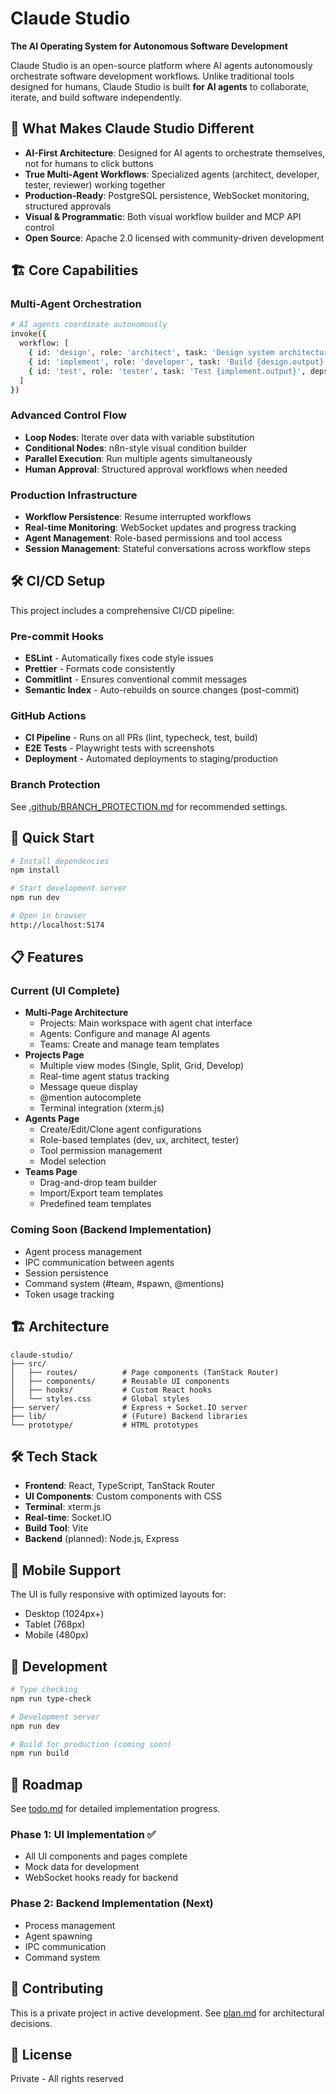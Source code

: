 # Claude Studio

**The AI Operating System for Autonomous Software Development**

Claude Studio is an open-source platform where AI agents autonomously orchestrate software development workflows. Unlike traditional tools designed for humans, Claude Studio is built **for AI agents** to collaborate, iterate, and build software independently.

## 🎯 What Makes Claude Studio Different

- **AI-First Architecture**: Designed for AI agents to orchestrate themselves, not for humans to click buttons
- **True Multi-Agent Workflows**: Specialized agents (architect, developer, tester, reviewer) working together
- **Production-Ready**: PostgreSQL persistence, WebSocket monitoring, structured approvals
- **Visual & Programmatic**: Both visual workflow builder and MCP API control
- **Open Source**: Apache 2.0 licensed with community-driven development

## 🏗️ Core Capabilities

### Multi-Agent Orchestration

```bash
# AI agents coordinate autonomously
invoke({
  workflow: [
    { id: 'design', role: 'architect', task: 'Design system architecture' },
    { id: 'implement', role: 'developer', task: 'Build {design.output}', deps: ['design'] },
    { id: 'test', role: 'tester', task: 'Test {implement.output}', deps: ['implement'] }
  ]
})
```

### Advanced Control Flow

- **Loop Nodes**: Iterate over data with variable substitution
- **Conditional Nodes**: n8n-style visual condition builder
- **Parallel Execution**: Run multiple agents simultaneously
- **Human Approval**: Structured approval workflows when needed

### Production Infrastructure

- **Workflow Persistence**: Resume interrupted workflows
- **Real-time Monitoring**: WebSocket updates and progress tracking
- **Agent Management**: Role-based permissions and tool access
- **Session Management**: Stateful conversations across workflow steps

## 🛠️ CI/CD Setup

This project includes a comprehensive CI/CD pipeline:

### Pre-commit Hooks

- **ESLint** - Automatically fixes code style issues
- **Prettier** - Formats code consistently
- **Commitlint** - Ensures conventional commit messages
- **Semantic Index** - Auto-rebuilds on source changes (post-commit)

### GitHub Actions

- **CI Pipeline** - Runs on all PRs (lint, typecheck, test, build)
- **E2E Tests** - Playwright tests with screenshots
- **Deployment** - Automated deployments to staging/production

### Branch Protection

See [.github/BRANCH_PROTECTION.md](.github/BRANCH_PROTECTION.md) for recommended settings.

## 🚀 Quick Start

```bash
# Install dependencies
npm install

# Start development server
npm run dev

# Open in browser
http://localhost:5174
```

## 📋 Features

### Current (UI Complete)

- **Multi-Page Architecture**
  - Projects: Main workspace with agent chat interface
  - Agents: Configure and manage AI agents
  - Teams: Create and manage team templates
- **Projects Page**
  - Multiple view modes (Single, Split, Grid, Develop)
  - Real-time agent status tracking
  - Message queue display
  - @mention autocomplete
  - Terminal integration (xterm.js)
- **Agents Page**
  - Create/Edit/Clone agent configurations
  - Role-based templates (dev, ux, architect, tester)
  - Tool permission management
  - Model selection
- **Teams Page**
  - Drag-and-drop team builder
  - Import/Export team templates
  - Predefined team templates

### Coming Soon (Backend Implementation)

- Agent process management
- IPC communication between agents
- Session persistence
- Command system (#team, #spawn, @mentions)
- Token usage tracking

## 🏗️ Architecture

```
claude-studio/
├── src/
│   ├── routes/          # Page components (TanStack Router)
│   ├── components/      # Reusable UI components
│   ├── hooks/           # Custom React hooks
│   └── styles.css       # Global styles
├── server/              # Express + Socket.IO server
├── lib/                 # (Future) Backend libraries
└── prototype/           # HTML prototypes
```

## 🛠️ Tech Stack

- **Frontend**: React, TypeScript, TanStack Router
- **UI Components**: Custom components with CSS
- **Terminal**: xterm.js
- **Real-time**: Socket.IO
- **Build Tool**: Vite
- **Backend** (planned): Node.js, Express

## 📱 Mobile Support

The UI is fully responsive with optimized layouts for:

- Desktop (1024px+)
- Tablet (768px)
- Mobile (480px)

## 🔧 Development

```bash
# Type checking
npm run type-check

# Development server
npm run dev

# Build for production (coming soon)
npm run build
```

## 🎯 Roadmap

See [todo.md](./todo.md) for detailed implementation progress.

### Phase 1: UI Implementation ✅

- All UI components and pages complete
- Mock data for development
- WebSocket hooks ready for backend

### Phase 2: Backend Implementation (Next)

- Process management
- Agent spawning
- IPC communication
- Command system

## 🤝 Contributing

This is a private project in active development. See [plan.md](./plan.md) for architectural decisions.

## 📝 License

Private - All rights reserved
